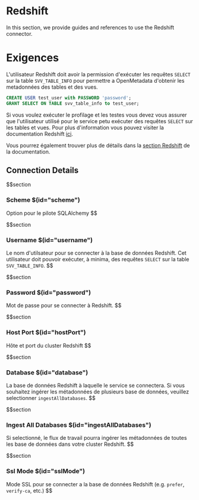 # Redshift

In this section, we provide guides and references to use the Redshift connector.

# Exigences
L'utilisateur Redshift doit avoir la permission d'exécuter les requêtes `SELECT` sur la table `SVV_TABLE_INFO` pour permettre a OpenMetadata d'obtenir les metadonnées des tables et des vues.

```sql
CREATE USER test_user with PASSWORD 'password';
GRANT SELECT ON TABLE svv_table_info to test_user;
```

Si vous voulez exécuter le profilage et les testes vous devez vous assurer que l'utilisateur utilisé pour le service petu exécuter des requêtes `SELECT` sur les tables et vues. Pour plus d'information vous pouvez visiter la documentation Redshift [ici](https://docs.aws.amazon.com/redshift/latest/dg/c_visibility-of-data.html).

Vous pourrez également trouver plus de détails dans la [section Redshift](https://docs.open-metadata.org/connectors/database/redshift) de la documentation.

## Connection Details

$$section
### Scheme $(id="scheme")

Option pour le pilote SQLAlchemy
$$

$$section
### Username $(id="username")

Le nom d'utilsateur pour se connecter à la base de données Redshift. Cet utilisateur doit pouvoir exécuter, à minima, des requêtes `SELECT` sur la table `SVV_TABLE_INFO`.
$$

$$section
### Password $(id="password")

Mot de passe pour se connecter à Redshift.
$$

$$section
### Host Port $(id="hostPort")

Hôte et port du cluster Redshift
$$

$$section
### Database $(id="database")

La base de données Redshift à laquelle le service se connectera. Si vous souhaitez ingérer les métadonnées de plusieurs base de données, veuillez selectionner `ingestAllDatabases`.
$$

$$section
### Ingest All Databases $(id="ingestAllDatabases")

Si selectionné, le flux de travail pourra ingérer les métadonnées de toutes les base de données dans votre cluster Redshift. 
$$

$$section
### Ssl Mode $(id="sslMode")

Mode SSL pour se connecter a la base de données Redshift (e.g. `prefer`, `verify-ca`, etc.)
$$
